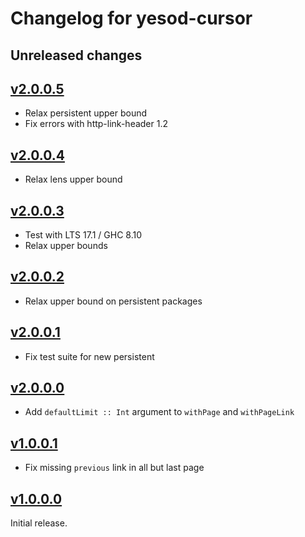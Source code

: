 # Changelog for yesod-cursor

## Unreleased changes

## [v2.0.0.5](https://github.com/freckle/yesod-page-cursor/compare/v2.0.0.4...v2.0.0.5)

- Relax persistent upper bound
- Fix errors with http-link-header 1.2

## [v2.0.0.4](https://github.com/freckle/yesod-page-cursor/compare/v2.0.0.3...v2.0.0.4)

- Relax lens upper bound

## [v2.0.0.3](https://github.com/freckle/yesod-page-cursor/compare/v2.0.0.2...v2.0.0.3)

- Test with LTS 17.1 / GHC 8.10
- Relax upper bounds

## [v2.0.0.2](https://github.com/freckle/yesod-page-cursor/compare/v2.0.0.1...v2.0.0.2)

- Relax upper bound on persistent packages

## [v2.0.0.1](https://github.com/freckle/yesod-page-cursor/compare/v2.0.0.0...v2.0.0.1)

- Fix test suite for new persistent

## [v2.0.0.0](https://github.com/freckle/yesod-page-cursor/compare/v1.0.0.1...v2.0.0.0)

- Add `defaultLimit :: Int` argument to `withPage` and `withPageLink`

## [v1.0.0.1](https://github.com/freckle/yesod-page-cursor/compare/v1.0.0.0...v1.0.0.1)

- Fix missing `previous` link in all but last page

## [v1.0.0.0](https://github.com/freckle/yesod-page-cursor/tree/v1.0.0.0)

Initial release.
